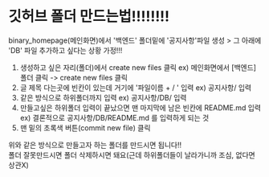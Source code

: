 깃허브 폴더 만드는법!!!!!!!!
===========================
binary_homepage(메인화면)에서 '백엔드' 폴더밑에 '공지사항'파일 생성 > 그 아래에 'DB' 파일 추가하고 싶다는 상황 가정!!!
  
1. 생성하고 싶은 자리(폴더)에서 create new files 클릭    ex) 메인화면에서 [백엔드] 폴더 클릭 -> create new files 클릭  
2. 글 제목 다는곳에 빈칸이 있는데 거기에 '파일이름 + / ' 입력   ex) 공지사항/ 입력  
3. 같은 방식으로 하위폴더까지 입력   ex) 공지사항/DB/ 입력  
4. 만들고싶은 하위폴더 입력이 끝났으면 맨 마지막에 남은 빈칸에 README.md 입력  ex) 결론적으로 공지사항/DB/README.md 를 입력하게 되는 것
5. 맨 밑의 초록색 버튼(commit new file) 클릭  

위와 같은 방식으로 만들고자 하는 폴더를 만드시면 됩니다!!  
폴더 잘못만드시면 폴더 삭제하시면 돼요(근데 하위폴더들이 날라가니까 조심, 없다면 상관X)
